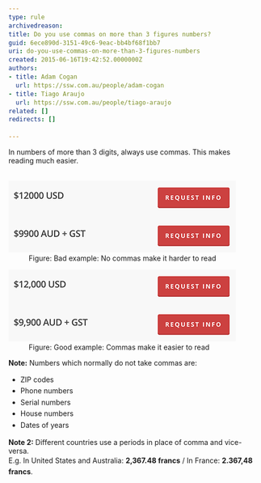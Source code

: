 ```yaml
---
type: rule
archivedreason: 
title: Do you use commas on more than 3 figures numbers?
guid: 6ece890d-3151-49c6-9eac-bb4bf68f1bb7
uri: do-you-use-commas-on-more-than-3-figures-numbers
created: 2015-06-16T19:42:52.0000000Z
authors:
- title: Adam Cogan
  url: https://ssw.com.au/people/adam-cogan
- title: Tiago Araujo
  url: https://ssw.com.au/people/tiago-araujo
related: []
redirects: []

---
```



In numbers of more than 3​ digits,​ always use commas.​​ This makes reading much easier.
<br><excerpt class='endintro'></excerpt><br>
<dl class="badImage"><dt> 
      <img src="numbers-bad-example.png" alt="numbers-bad-example.png" /> 
   </dt><dd>Figure: Bad example: No commas make it harder to read </dd></dl>
<dl class="goodImage">
   <dt> 
      <img src="numbers-good-example.png" alt="numbers-good-example.png" /> 
   </dt><dd>Figure: Good example: Commas make it easier to read </dd></dl> <b>Note:</b> Numbers which normally do not take commas are:<p></p><ul><li>
      <span style="line-height:1.6;">ZIP codes</span></li><li>
      <span style="line-height:1.6;">Phone numbers</span></li><li>
      <span style="line-height:1.6;">Serial numbers</span></li><li>
      <span style="line-height:1.6;">House numbers</span></li><li>
      <span style="line-height:1.6;">Dates of years</span><br></li></ul><p> 
   <strong>Note 2​:</strong> Different countries use a periods in place of comma and vice-versa. <br><span style="line-height:1.6;">E.g. In United States and Australia: </span> 
   <b style="line-height:1.6;">2,367.48 francs</b><span style="line-height:1.6;"> / In France: </span> 
   <b style="line-height:1.6;">2.367,48 francs</b><span style="line-height:1.6;">.</span></p><p> 
   <b></b></p>


